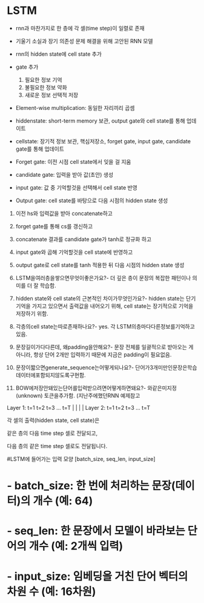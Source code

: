 # LSTM
- rnn과 마찬가지로 한 층에 각 셀(time step)이 일렬로 존재
- 기울기 소실과 장기 의존성 문제 해결을 위해 고안된 RNN 모델
- rnn의 hidden state에 cell state 추가
- gate 추가
  1. 필요한 정보 기억
  2. 불필요한 정보 약화
  3. 새로운 정보 선택적 저장
- Element-wise multiplication: 동일한 자리끼리 곱셈
- hiddenstate: short-term memory 보관, output gate와 cell state를 통해 업데이트
- cellstate: 장기적 정보 보관, 핵심저장소, forget gate, input gate, candidate gate를 통해 업데이트

- Forget gate: 이전 시점 cell state에서 잊을 걸 지움
- candidate gate: 입력을 받아 값(초안) 생성
- input gate: 값 중 기억할것을 선택해서 cell state 반영
- Output gate: cell state를 바탕으로 다음 시점의 hidden state 생성

1. 이전 hs와 입력값을 받아 concatenate하고
2. forget gate를 통해 cs를 갱신하고
3. concatenate 결과를 candidate gate가 tanh로 정규화 하고
4. input gate와 곱해 기억할것을 cell state에 반영하고
5. output gate로 cell state를 tanh 적용한 뒤 다음 시점의 hidden state 생성


1. LSTM을여러층을쌓으면무엇이좋은가요?- 더 깊은 층이 문장의 복잡한 패턴이나 의미를 더 잘 학습함.
2. hidden state와 cell state의 근본적인 차이가무엇인가요?- hidden state는 단기 기억을 가지고 있으면서 출력값을 내어오기 위해, cell state는 장기적으로 기억을 저장하기 위함.
3. 각층의cell state는따로존재하나요?- yes. 각 LSTM의층마다다른정보를기억하고있음.
4. 문장길이가다다른데, 왜padding을안해요?- 문장 전체를 일괄적으로 받아오는 게 아니라, 항상 단어 2개만 입력하기 때문에 지금은 padding이 필요없음.
5. 문장이짧으면generate_sequence는어떻게되나요?- 단어가3개미만인문장은학습데이터에포함되지않도록구현함.
6. BOW에저장안돼있는단어를입력받으려면어떻게하면돼요?- <UNK> 와같은미지정(unknown) 토큰을추가함. (지난주에했던RNN  예제참고


Layer 1:   t=1   t=2   t=3   ...   t=T
              |     |     |           |
Layer 2:   t=1   t=2   t=3   ...   t=T

각 셀의 출력(hidden state, cell state)은

같은 층의 다음 time step 셀로 전달되고,

다음 층의 같은 time step 셀로도 전달됩니다.

#LSTM에 들어가는 입력 모양 [batch_size, seq_len, input_size]
# - batch_size: 한 번에 처리하는 문장(데이터)의 개수 (예: 64)
# - seq_len: 한 문장에서 모델이 바라보는 단어의 개수 (예: 2개씩 입력)
# - input_size: 임베딩을 거친 단어 벡터의 차원 수 (예: 16차원)
